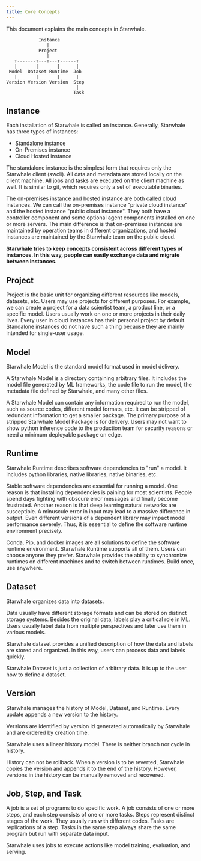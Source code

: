 ```yaml
---
title: Core Concepts
---
```


This document explains the main concepts in Starwhale.

```graph
            Instance
               |
            Project
               |
   +-------+---+---+------+
   |       |       |      |
 Model  Dataset Runtime  Job
   |       |       |      |
Version Version Version  Step
                          |
                         Task
```

## Instance

Each installation of Starwhale is called an instance. Generally, Starwhale has three types of instances:

- Standalone instance
- On-Premises instance
- Cloud Hosted instance

The standalone instance is the simplest form that requires only the Starwhale client (swcli). All data and metadata are stored locally on the client machine. All jobs and tasks are executed on the client machine as well. It is similar to git, which requires only a set of executable binaries.

The on-premises instance and hosted instance are both called cloud instances. We can call the on-premises instance "private cloud instance" and the hosted instance "public cloud instance". They both have a controller component and some optional agent components installed on one or more servers. The main difference is that on-premises instances are maintained by operation teams in different organizations, and hosted instances are maintained by the Starwhale team on the public cloud.

**Starwhale tries to keep concepts consistent across different types of instances. In this way, people can easily exchange data and migrate between instances.**

## Project

Project is the basic unit for organizing different resources like models, datasets, etc.
Users may use projects for different purposes. For example, we can create a project for a data scientist team, a product line, or a specific model. Users usually work on one or more projects in their daily lives.
Every user in cloud instances has their personal project by default. Standalone instances do not have such a thing because they are mainly intended for single-user usage.

## Model

Starwhale Model is the standard model format used in model delivery.

A Starwhale Model is a directory containing arbitrary files. It includes the model file generated by ML frameworks, the code file to run the model, the metadata file defined by Starwhale, and many other files.

A Starwhale Model can contain any information required to run the model, such as source codes, different model formats, etc. It can be stripped of redundant information to get a smaller package. The primary purpose of a stripped Starwhale Model Package is for delivery. Users may not want to show python inference code to the production team for security reasons or need a minimum deployable package on edge.

## Runtime

Starwhale Runtime describes software dependencies to "run" a model. It includes python libraries, native libraries, native binaries, etc.

Stable software dependencies are essential for running a model. One reason is that installing dependencies is paining for most scientists. People spend days fighting with obscure error messages and finally become frustrated. Another reason is that deep learning natural networks are susceptible. A minuscule error in input may lead to a massive difference in output. Even different versions of a dependent library may impact model performance severely. Thus, it is essential to define the software runtime environment precisely.

Conda, Pip, and docker images are all solutions to define the software runtime environment. Starwhale Runtime supports all of them. Users can choose anyone they prefer.
Starwhale provides the ability to synchronize runtimes on different machines and to switch between runtimes. Build once, use anywhere.

## Dataset

Starwhale organizes data into datasets.

Data usually have different storage formats and can be stored on distinct storage systems. Besides the original data, labels play a critical role in ML. Users usually label data from multiple perspectives and later use them in various models.

Starwhale dataset provides a unified description of how the data and labels are stored and organized. In this way, users can process data and labels quickly.

Starwhale Dataset is just a collection of arbitrary data. It is up to the user how to define a dataset.

## Version

Starwhale manages the history of Model, Dataset, and Runtime. Every update appends a new version to the history.

Versions are identified by version id generated automatically by Starwhale and are ordered by creation time.

Starwhale uses a linear history model. There is neither branch nor cycle in history.

History can not be rollback. When a version is to be reverted, Starwhale copies the version and appends it to the end of the history. However, versions in the history can be manually removed and recovered.

## Job, Step, and Task

A job is a set of programs to do specific work. A job consists of one or more steps, and each step consists of one or more tasks. Steps represent distinct stages of the work. They usually run with different codes. Tasks are replications of a step. Tasks in the same step always share the same program but run with separate data input.

Starwhale uses jobs to execute actions like model training, evaluation, and serving.
